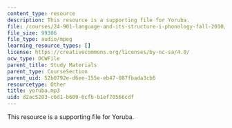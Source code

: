 ```yaml
---
content_type: resource
description: This resource is a supporting file for Yoruba.
file: /courses/24-901-language-and-its-structure-i-phonology-fall-2010/d2ac5203c6d1b6096cfbb1ef70566cdf_yoruba.mp3
file_size: 99306
file_type: audio/mpeg
learning_resource_types: []
license: https://creativecommons.org/licenses/by-nc-sa/4.0/
ocw_type: OCWFile
parent_title: Study Materials
parent_type: CourseSection
parent_uid: 52b0792e-d6ee-155e-eb47-087fbada3cb6
resourcetype: Other
title: yoruba.mp3
uid: d2ac5203-c6d1-b609-6cfb-b1ef70566cdf
---
```

This resource is a supporting file for Yoruba.